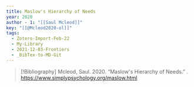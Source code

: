 ```yaml
---
title: Maslow's Hierarchy of Needs
year: 2020
author - 1: "[[Saul Mcleod]]"
key: "[[@Mcleod2020-ol]]"
tags:
  - Zotero-Import-Feb-22
  - My-Library
  - 2021-12-03-Frontiers
  - _BibTex-to-MD-Git
---
```


> [!Bibliography]
> Mcleod, Saul. 2020. “Maslow's Hierarchy of Needs.” . https://www.simplypsychology.org/maslow.html